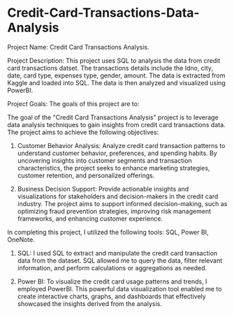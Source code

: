 # Credit-Card-Transactions-Data-Analysis

Project Name: Credit Card Transactions Analysis.

Project Description: This project uses SQL to analysis the data from credit card transactions datset.
The transactions details include the Idno, city, date, card type, expenses type, gender, amount. The data is extracted from Kaggle and loaded into SQL. The data is then analyzed and visualized using PowerBI.

Project Goals: The goals of this project are to:

The goal of the "Credit Card Transactions Analysis" project is to leverage data analysis techniques to gain insights from credit card transactions data. The project aims to achieve the following objectives:

1) Customer Behavior Analysis: Analyze credit card transaction patterns to understand customer behavior, preferences, and spending habits. By uncovering insights into customer segments and transaction characteristics, the project seeks to enhance marketing strategies, customer retention, and personalized offerings.

2) Business Decision Support: Provide actionable insights and visualizations for stakeholders and decision-makers in the credit card industry. The project aims to support informed decision-making, such as optimizing fraud prevention strategies, improving risk management frameworks, and enhancing customer experience.

In completing this project, I utilized the following tools: SQL, Power BI, OneNote.

1) SQL: I used SQL to extract and manipulate the credit card transaction data from the dataset. SQL allowed me to query the data, filter relevant information, and perform calculations or aggregations as needed.

2) Power BI: To visualize the credit card usage patterns and trends, I employed PowerBI. This powerful data visualization tool enabled me to create interactive charts, graphs, and dashboards that effectively showcased the insights derived from the analysis.
